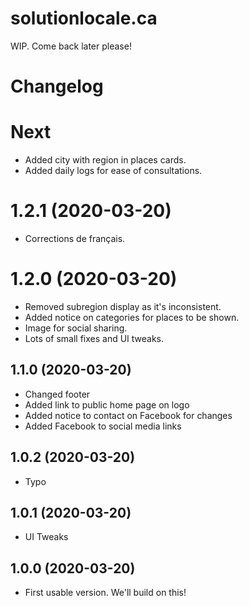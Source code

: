 # solutionlocale.ca

WIP. Come back later please!

# Changelog
# Next
- Added city with region in places cards.
- Added daily logs for ease of consultations.

# 1.2.1 (2020-03-20)
- Corrections de français.

# 1.2.0 (2020-03-20)
- Removed subregion display as it's inconsistent.
- Added notice on categories for places to be shown.
- Image for social sharing.
- Lots of small fixes and UI tweaks.

## 1.1.0 (2020-03-20)
- Changed footer
- Added link to public home page on logo
- Added notice to contact on Facebook for changes
- Added Facebook to social media links

## 1.0.2 (2020-03-20)
- Typo

## 1.0.1 (2020-03-20)
- UI Tweaks

## 1.0.0 (2020-03-20)
- First usable version. We'll build on this!
